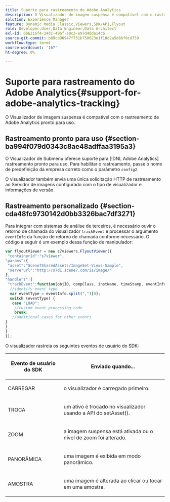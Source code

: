 ```yaml
---
title: Suporte para rastreamento do Adobe Analytics
description: O Visualizador de imagem suspensa é compatível com o rastreamento de Adobe Analytics pronto para uso.
solution: Experience Manager
feature: Dynamic Media Classic,Viewers,SDK/API,Flyout
role: Developer,User,Data Engineer,Data Architect
exl-id: 6b6216f4-34dc-496f-a0c3-e97d48da14c6
source-git-commit: b89ca96947f751b750623e1f18d2a5d86f0cd759
workflow-type: tm+mt
source-wordcount: '167'
ht-degree: 0%

---
```


# Suporte para rastreamento do Adobe Analytics{#support-for-adobe-analytics-tracking}

O Visualizador de imagem suspensa é compatível com o rastreamento de Adobe Analytics pronto para uso.

## Rastreamento pronto para uso {#section-ba994f079d0343c8ae48adffaa3195a3}

O Visualizador de Submenu oferece suporte para [!DNL Adobe Analytics] rastreamento pronto para uso. Para habilitar o rastreamento, passe o nome de predefinição da empresa correto como o parâmetro `config2`.

O visualizador também envia uma única solicitação HTTP de rastreamento ao Servidor de imagens configurado com o tipo de visualizador e informações de versão.

## Rastreamento personalizado {#section-cda48fc9730142d0bb3326bac7df3271}

Para integrar com sistemas de análise de terceiros, é necessário ouvir o retorno de chamada do visualizador `trackEvent` e processar o argumento `eventInfo` da função de retorno de chamada conforme necessário. O código a seguir é um exemplo dessa função de manipulador:

```javascript {.line-numbers}
var flyoutViewer = new s7viewers.FlyoutViewer({ 
 "containerId":"s7viewer", 
"params":{ 
 "asset":"Scene7SharedAssets/ImageSet-Views-Sample", 
 "serverurl":"http://s7d1.scene7.com/is/image/" 
}, 
"handlers":{ 
 "trackEvent":function(objID, compClass, instName, timeStamp, eventInfo) { 
  //identify event type 
  var eventType = eventInfo.split(",")[0]; 
  switch (eventType) { 
   case "LOAD": 
    //custom event processing code 
    break; 
   //additional cases for other events 
} 
} 
} 
});
```

O visualizador rastreia os seguintes eventos de usuário do SDK:

<table id="table_5D090E6614974D968E1A93B5727D859C"> 
 <thead> 
  <tr> 
   <th colname="col1" class="entry"> <p>Evento de usuário do SDK </p> </th> 
   <th colname="col2" class="entry"> <p>Enviado quando... </p> </th> 
  </tr> 
 </thead>
 <tbody> 
  <tr> 
   <td colname="col1"> <p> <span class="codeph"> CARREGAR </span> </p> </td> 
   <td colname="col2"> <p>o visualizador é carregado primeiro. </p> </td> 
  </tr> 
  <tr> 
   <td colname="col1"> <p> <span class="codeph"> TROCA </span> </p> </td> 
   <td colname="col2"> <p>um ativo é trocado no visualizador usando a API <span class="codeph"> do </span> setAsset(). </p> </td> 
  </tr> 
  <tr> 
   <td colname="col1"> <p> <span class="codeph"> ZOOM </span> </p> </td> 
   <td colname="col2"> <p>a imagem suspensa está ativada ou o nível de zoom foi alterado. </p> </td> 
  </tr> 
  <tr> 
   <td colname="col1"> <p> <span class="codeph"> PANORÂMICA </span> </p> </td> 
   <td colname="col2"> <p> uma imagem é exibida em modo panorâmico. </p> </td> 
  </tr> 
  <tr> 
   <td colname="col1"> <p> <span class="codeph"> AMOSTRA </span> </p> </td> 
   <td colname="col2"> <p> uma imagem é alterada ao clicar ou tocar em uma amostra. </p> </td> 
  </tr> 
 </tbody> 
</table>
